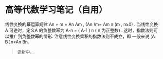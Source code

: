 高等代数学习笔记（自用）
====
线性变换的幂运算规律
An + m = An Am 
, 
(An )m= Am n    (m , n≥0) .
当线性变换A 可逆时，定义A 的负整数幂为
A-n = ( A-1 ) n
( n 为正整数) .
这时，指数法则可以推广到负整数幂的情形.
注意线性变换乘积的指数法则不成立，即
一般来说
(A B )n≠An Bn.
>更新中...
